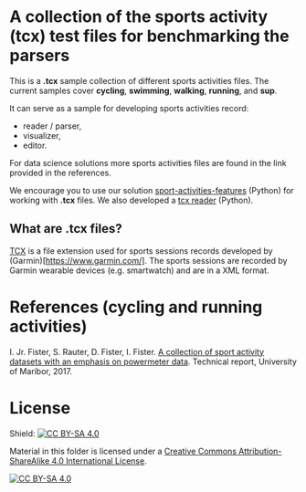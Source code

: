 # A collection of the sports activity (tcx) test files for benchmarking the parsers

This is a **.tcx** sample collection of different sports activities files. The current samples cover **cycling**, **swimming**, **walking**, **running**, and **sup**.

It can serve as a sample for developing sports activities record:
- reader / parser,
- visualizer,
- editor.

For data science solutions more sports activities files are found in the link provided in the references.

We encourage you to use our solution [sport-activities-features](https://github.com/firefly-cpp/sport-activities-features) (Python) for working with **.tcx** files. We also developed a [tcx reader](https://github.com/alenrajsp/tcxreader) (Python).

## What are .tcx files?

[TCX](https://fileinfo.com/extension/tcx) is a file extension used for sports sessions records developed by (Garmin)[https://www.garmin.com/]. The sports sessions are recorded by Garmin wearable devices (e.g. smartwatch) and are in a XML format.

# References (cycling and running activities)

I. Jr. Fister, S. Rauter, D. Fister, I. Fister. [A collection of sport activity datasets
with an emphasis on powermeter data](http://iztok-jr-fister.eu/static/publications/206.pdf). Technical report, University of Maribor, 2017.


# License

Shield: [![CC BY-SA 4.0][cc-by-sa-shield]][cc-by-sa]

Material in this folder is licensed under a
[Creative Commons Attribution-ShareAlike 4.0 International License][cc-by-sa].

[![CC BY-SA 4.0][cc-by-sa-image]][cc-by-sa]

[cc-by-sa]: http://creativecommons.org/licenses/by-sa/4.0/
[cc-by-sa-image]: https://licensebuttons.net/l/by-sa/4.0/88x31.png
[cc-by-sa-shield]: https://img.shields.io/badge/License-CC%20BY--SA%204.0-lightgrey.svg
